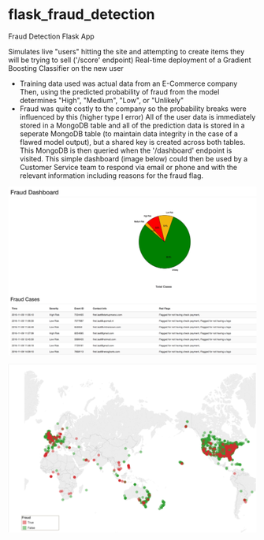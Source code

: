 # flask_fraud_detection
Fraud Detection Flask App

Simulates live "users" hitting the site and attempting to create items they will be trying to sell ('/score' endpoint)
Real-time deployment of a Gradient Boosting Classifier on the new user 
  - Training data used was actual data from an E-Commerce company
Then, using the predicted probability of fraud from the model determines "High", "Medium", "Low", or "Unlikely"
  - Fraud was quite costly to the company so the probability breaks were influenced by this (higher type I error)
All of the user data is immediately stored in a MongoDB table and all of the prediction data is stored in a seperate MongoDB table (to maintain data integrity in the case of a flawed model output), but a shared key is created across both tables.
This MongoDB is then queried when the '/dashboard' endpoint is visited.
This simple dashboard (image below) could then be used by a Customer Service team to respond via email or phone and with the relevant information including reasons for the fraud flag.

![alt tag](https://github.com/cfbxf8/flask_fraud_detection/blob/master/imgs/Screen%20Shot%202017-01-17%20at%2010.53.18%20PM.png)

![alt tag](https://github.com/cfbxf8/flask_fraud_detection/blob/master/imgs/Screen%20Shot%202017-01-17%20at%2011.03.38%20PM.png)
